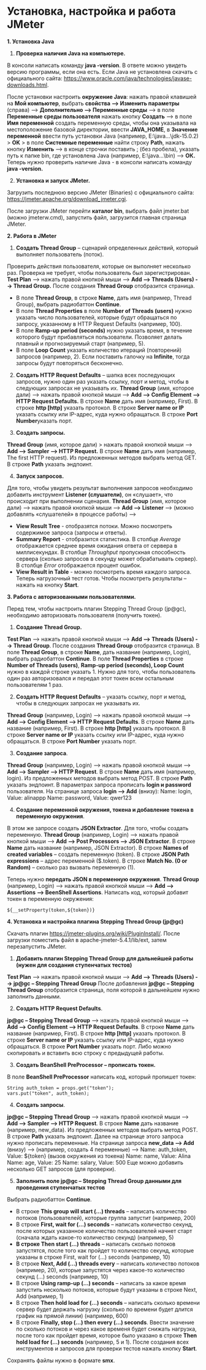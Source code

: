 Установка, настройка и работа JMeter
===================================
**1. Установка Java**

1) **Проверка наличия Java на компьютере.**

В консоли написать команду **java -version**. В ответе можно увидеть версию программы, если она есть.
Если Java не установлена скачать с официального сайта: https://www.oracle.com/java/technologies/javase-downloads.html.

После установки настроить **окружение Java**:
нажать правой клавишей на **Мой компьютер**, выбрать **свойства --> Изменить параметры** (справа) --> **Дополнительно --> Переменные среды** --> в поле **Переменные среды пользователя** нажать кнопку **Создать** --> в поле **Имя переменной** создать переменную среды, чтобы она указывала на местоположение базовой директории, ввести **JAVA_HOME**, в **Значение переменной** ввести путь установки Java (например, E:\\java\...\jdk-15.0.2) > **OK** >
в поле **Системные переменные** найти строку **Path**, нажать кнопку **Изменить** --> в конце строчки поставить ; (без пробела), указать путь к папке bin, где установлена Java (например, E:\\java…\bin) --> **ОК.**
Теперь нужно проверить наличие Java - в консоли написать команду **java -version.**

2) **Установка и запуск JMeter.**

Загрузить последнюю версию JMeter (Binaries) с официального сайта: https://jmeter.apache.org/download_jmeter.cgi.

После загрузки JMeter перейти **каталог bin**, выбрать файл jmeter.bat (можно jmeterw.cmd), запустить файл, загрузится главная страница JMeter.

**2. Работа в JMeter**

1) **Создать Thread Group** – сценарий определенных действий, который выполняет пользователь (поток).

Проверить действия пользователя, которые он выполняет несколько раз. Проверка не требует, чтобы пользователь был зарегистрирован. 
**Test Plan** --> нажать правой кнопкой мыши --> **Add --> Threads (Users) --> Thread Group.** 
После создания **Thread Group** отобразится страница. 
- В поле **Thread Group**, в строке **Name**, дать имя (например, Thread Group), выбрать радиобаттон **Continue**.
- В поле **Thread Properties** в поле **Number of Threads (users)** нужно указать число пользователей, которые будут обращаться по запросу, указанному в HTTP Request Defaults (например, 100).
- В поле **Ramp-up period (seconds)** нужно указать время, в течение которого будут прибавляться пользователи. Позволяет делать плавный и прогнозируемый старт (например, 5).
- В поле **Loop Count** указать количество итераций (повторений) запросов (например, 2). Если поставить галочку на **Infinitе**, тогда запросы будут повторяться бесконечно. 

2) **Создать HTTP Request Defaults** – шапка всех последующих запросов, нужно один раз указать ссылку, порт и метод, чтобы в следующих запросах не указывать их.
**Thread Group** (имя, которое дали) --> нажать правой кнопкой мыши --> **Add --> Config Element --> HTTP Request Defaults.**
В строке **Name** дать имя (например, First). В строке **http [http]** указать протокол. В строке **Server name or IP** указать ссылку или IP-адрес, куда нужно обращаться. В строке **Port Number**указать порт.

3) **Создать запросы.**

**Thread Group** (имя, которое дали) > нажать правой кнопкой мыши --> **Add --> Sampler --> HTTP Request.**
В строке **Name** дать имя (например, The first HTTP request). Из предложенных методов выбрать метод GET. В строке **Path** указать эндпоинт.

4) **Запуск запросов.**

Для того, чтобы увидеть результат выполнения запросов необходимо добавить инструмент **Listener (слушатели)**, он «слушает», что происходит при выполнении сценария.
**Thread Group** (имя, которое дали) --> нажать правой кнопкой мыши --> **Add --> Listener** --> (можно добавлять «слушателей» в процессе работы) -->
- **View Result Tree** - отобразятся потоки. Можно посмотреть содержимое запроса (запросы и ответы).
- **Summary Report** - отобразится статистика. В столбце *Average* отображается среднее время ожидания ответа от сервера в миллисекундах. В столбце *Throughput* пропускная способность сервера (сколько запросов в секунду может обрабатывать сервер). В столбце *Error* отображается процент ошибок. 
- **View Result in Table** - можно посмотреть время каждого запроса.
Теперь нагрузочный тест готов. Чтобы посмотреть результаты – нажать на кнопку **Start**. 

**3. Работа с авторизованными пользователями.**

Перед тем, чтобы настроить плагин Stepping Thread Group (jp@gc), необходимо авторизовать пользователя (получить токен).

1) **Создание Thread Group.**

**Test Plan** --> нажать правой кнопкой мыши --> **Add --> Threads (Users) --> Thread Group**. 
После создания **Thread Group** отобразится страница. В поле **Thread Group**, в строке **Name**, дать название (например, Login), выбрать радиобаттон **Continue**.
В поле **Thread Properties** в строке **Number of Threads (users)**, **Ramp-up period (seconds), Loop Count** нужно в каждой строке указать 1. Нужно для того, чтобы пользователь один раз авторизовался и передал этот токен всем остальным пользователям 1 раз.

2) **Создать HTTP Request Defaults** – указать ссылку, порт и метод, чтобы в следующих запросах не указывать их.

**Thread Group** (например, Login) --> нажать правой кнопкой мыши --> **Add --> Config Element --> HTTP Request Defaults**.
В строке **Name** дать название (например, First). В строке **http [http]** указать протокол. В строке **Server name or IP** указать ссылку или IP-адрес, куда нужно обращаться. В строке **Port Number** указать порт.

3) **Создание запроса**.

**Thread Group** (например, Login) --> нажать правой кнопкой мыши --> **Add --> Sampler --> HTTP Request**.
В строке **Name** дать имя (например, login). Из предложенных методов выбрать метод POST. В строке **Path** указать эндпоинт.
В параметрах запроса прописать **login и password** пользователя.
На странице запроса **login --> Add** (внизу):
Name: login, Value: alinappp 
Name: password, Value: qwer123

4) **Создание переменной окружения, токена и добавление токена в переменную окружения**.

В этом же запросе создать **JSON Extractor**. Для того, чтобы создать переменную.
**Thread Group** (например, Login) --> нажать правой кнопкой мыши --> **Add --> Post Processors --> JSON Extractor**.
В строке **Name** дать название (например, JSON Extractor).
В строке **Names of created variables** – создать переменную (token).
В строке **JSON Path expressions** – адрес переменной ($.token).
В строке **Match No. (0 or Random)** – сколько раз вызвать переменную (1).

Теперь нужно **передать JSON в переменную окружения**.
**Thread Group** (например, Login) --> нажать правой кнопкой мыши --> **Add --> Assertions --> BeenShell Assertions**.
Написать код, который добавит токен в переменную окружения:
```
${__setProperty(token,${token})}
```

**4. Установка и настройка плагина Stepping Thread Group (jp@gc)**

Скачать плагин https://jmeter-plugins.org/wiki/PluginInstall/.
После загрузки поместить файл в apache-jmeter-5.4.1/lib/ext, затем перезапустить JMeter. 

1) **Добавить плагин Stepping Thread Group для дальнейшей работы (нужен для создания ступенчатых тестов)**

**Test Plan** --> нажать правой кнопкой мыши --> **Add --> Threads (Users) --> jp@gc – Stepping Thread Group**
После добавления **jp@gc – Stepping Thread Group** отобразится страница, поля которой в дальнейшем нужно заполнить данными.

2) **Создать HTTP Request Defaults**. 

**jp@gc – Stepping Thread Group** --> нажать правой кнопкой мыши --> **Add --> Config Element --> HTTP Request Defaults**.
В строке **Name** дать название (например, First). В строке **http [http]** указать протокол. В строке **Server name or IP** указать ссылку или IP-адрес, куда нужно обращаться. В строке **Port Number** указать порт.
Либо можно скопировать и вставить всю строку с предыдущей работы.

3) **Создать BeanShell PreProcessor – прописать токен.**

В поле **BeanShell PreProcessor** написать код, который пропишет токен:
```
String auth_token = props.get("token"); 
vars.put("token", auth_token);
```
4) **Создать запросы**.

**jp@gc – Stepping Thread Group** --> нажать правой кнопкой мыши --> **Add --> Sampler --> HTTP Request**.
В строке **Name** дать название (например, new_data). Из предложенных методов выбрать метод POST. В строке **Path** указать эндпоинт. 
Далее на странице этого запроса нужно прописать переменные. 
На странице запроса **new_data --> Add** (внизу) --> (например, создать 4 переменные) -->
Name: auth_token, Value: ${token} (вызов окружения из токена)
Name: name, Value: Alina
Name: age, Value: 25
Name: salary, Value: 500
Еще можно добавить несколько GET запросов (для проверки).

5) **Заполнить поле jp@gc – Stepping Thread Group данными для проведения ступенчатых тестов**

Выбрать радиобаттон **Continue**.
- В строке **This group will start (…) threads** – написать количество потоков (пользователей), которые группа запустит (например, 200)
- В строке **First, wait for (…) seconds** – написать количество секунд, после которых указанное количество пользователей начнет старт (сначала ждать какое-то количество секунд) (например, 5)
- **В строке Then start (…) threads** – написать сколько потоков запустятся, после того как пройдет то количество секунд, которые указаны в строке First, wait for (…) seconds (например, 10)
- В строке **Next, Add (…) threads every** – написать количество потоков (например, 20), которые запустятся через какое-то количество секунд (…) seconds (например, 10)
- В строке **Using ramp-up (…) seconds** – написать за какое время запустить несколько потоков, которые будут указаны в строке Next, Add (например, 1)
- В строке **Then hold load for (…) seconds** – написать сколько времени сервер будет держать нагрузку (сколько по времени будет длится график на прямой линии) (например, 600)
- В строке **Finally, stop (…) then every (…) seconds**. Ввести значение по сколько потоков и через какое временя будет снижать нагрузка, после того как пройдет время, которое было указано в строке **Then hold load for (…) seconds** (например, 5 и 1).
После создания всех инструментов и запросов для проверки тестов нажать кнопку **Start**.

Сохранять файлы нужно в формате **smx**.
